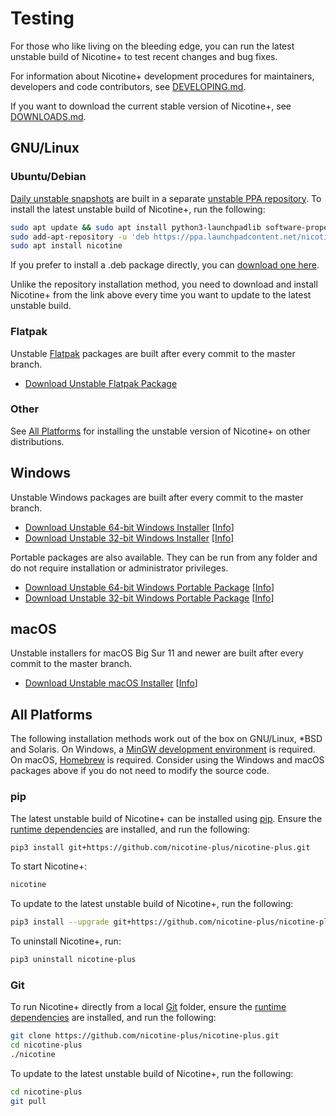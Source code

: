 # Testing

For those who like living on the bleeding edge, you can run the latest unstable build of Nicotine+ to test recent changes and bug fixes.

For information about Nicotine+ development procedures for maintainers, developers and code contributors, see [DEVELOPING.md](DEVELOPING.md).

If you want to download the current stable version of Nicotine+, see [DOWNLOADS.md](DOWNLOADS.md).


## GNU/Linux

### Ubuntu/Debian

[Daily unstable snapshots](https://code.launchpad.net/~nicotine-team/+recipe/nicotine+-daily) are built in a separate [unstable PPA repository](https://code.launchpad.net/~nicotine-team/+archive/ubuntu/unstable). To install the latest unstable build of Nicotine+, run the following:

```sh
sudo apt update && sudo apt install python3-launchpadlib software-properties-common
sudo add-apt-repository -u 'deb https://ppa.launchpadcontent.net/nicotine-team/unstable/ubuntu jammy main'
sudo apt install nicotine
```

If you prefer to install a .deb package directly, you can [download one here](https://nightly.link/nicotine-plus/nicotine-plus/workflows/packaging/master/debian-package.zip).

Unlike the repository installation method, you need to download and install Nicotine+ from the link above every time you want to update to the latest unstable build.

### Flatpak

Unstable [Flatpak](https://www.flatpak.org/setup/) packages are built after every commit to the master branch.

- [Download Unstable Flatpak Package](https://nightly.link/nicotine-plus/nicotine-plus/workflows/packaging/master/flatpak-package-x86_64.zip)

### Other

See [All Platforms](#all-platforms) for installing the unstable version of Nicotine+ on other distributions.


## Windows

Unstable Windows packages are built after every commit to the master branch.

- [Download Unstable 64-bit Windows Installer](https://nightly.link/nicotine-plus/nicotine-plus/workflows/packaging/master/windows-x86_64-installer.zip) [[Info](https://nightly.link/nicotine-plus/nicotine-plus/workflows/packaging/master/windows-x86_64-installer)]
- [Download Unstable 32-bit Windows Installer](https://nightly.link/nicotine-plus/nicotine-plus/workflows/packaging/master/windows-i686-installer.zip) [[Info](https://nightly.link/nicotine-plus/nicotine-plus/workflows/packaging/master/windows-i686-installer)]

Portable packages are also available. They can be run from any folder and do not require installation or administrator privileges.

- [Download Unstable 64-bit Windows Portable Package](https://nightly.link/nicotine-plus/nicotine-plus/workflows/packaging/master/windows-x86_64-package.zip) [[Info](https://nightly.link/nicotine-plus/nicotine-plus/workflows/packaging/master/windows-x86_64-package)]
- [Download Unstable 32-bit Windows Portable Package](https://nightly.link/nicotine-plus/nicotine-plus/workflows/packaging/master/windows-i686-package.zip) [[Info](https://nightly.link/nicotine-plus/nicotine-plus/workflows/packaging/master/windows-i686-package)]

## macOS

Unstable installers for macOS Big Sur 11 and newer are built after every commit to the master branch.

- [Download Unstable macOS Installer](https://nightly.link/nicotine-plus/nicotine-plus/workflows/packaging/master/macos-installer.zip) [[Info](https://nightly.link/nicotine-plus/nicotine-plus/workflows/packaging/master/macos-installer)]


## All Platforms

The following installation methods work out of the box on GNU/Linux, *BSD and Solaris. On Windows, a [MinGW development environment](PACKAGING.md#windows) is required. On macOS, [Homebrew](PACKAGING.md#macos) is required. Consider using the Windows and macOS packages above if you do not need to modify the source code.

### pip

The latest unstable build of Nicotine+ can be installed using [pip](https://pip.pypa.io/). Ensure the [runtime dependencies](DEPENDENCIES.md) are installed, and run the following:

```sh
pip3 install git+https://github.com/nicotine-plus/nicotine-plus.git
```

To start Nicotine+:

```sh
nicotine
```

To update to the latest unstable build of Nicotine+, run the following:

```sh
pip3 install --upgrade git+https://github.com/nicotine-plus/nicotine-plus.git
```

To uninstall Nicotine+, run:

```sh
pip3 uninstall nicotine-plus
```

### Git

To run Nicotine+ directly from a local [Git](https://git-scm.com/) folder, ensure the [runtime dependencies](DEPENDENCIES.md) are installed, and run the following:

```sh
git clone https://github.com/nicotine-plus/nicotine-plus.git
cd nicotine-plus
./nicotine
```

To update to the latest unstable build of Nicotine+, run the following:

```sh
cd nicotine-plus
git pull
```

